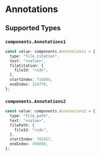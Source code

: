 # Annotations


## Supported Types

### `components.Annotations1`

```typescript
const value: components.Annotations1 = {
  type: "file_citation",
  text: "<value>",
  fileCitation: {
    fileId: "<id>",
  },
  startIndex: 714044,
  endIndex: 314770,
};
```

### `components.Annotations2`

```typescript
const value: components.Annotations2 = {
  type: "file_path",
  text: "<value>",
  filePath: {
    fileId: "<id>",
  },
  startIndex: 702427,
  endIndex: 399898,
};
```

